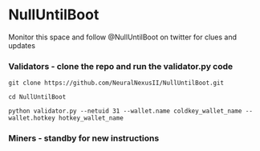 # NullUntilBoot
Monitor this space and follow @NullUntilBoot on twitter for clues and updates

### Validators - clone the repo and run the validator.py code

```
git clone https://github.com/NeuralNexusII/NullUntilBoot.git
```
```
cd NullUntilBoot
```
```
python validator.py --netuid 31 --wallet.name coldkey_wallet_name --wallet.hotkey hotkey_wallet_name
```

### Miners - standby for new instructions
